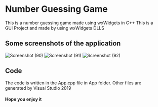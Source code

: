 # Number Guessing Game
This is a number guessing game made using wxWidgets in C++
This is a GUI Project and made by using wxWidgets DLLS 

## Some screenshots of the application
![Screenshot (90)](https://user-images.githubusercontent.com/85222136/133738146-65fc570e-d4d9-49db-b599-403f340736dc.png)
![Screenshot (91)](https://user-images.githubusercontent.com/85222136/133738194-4c953f11-85b9-4f81-ad82-53b68c9b28f8.png)
![Screenshot (92)](https://user-images.githubusercontent.com/85222136/133738231-5db2dc1e-98c3-42e1-b2fa-4b952bc063c1.png)

## Code

The code is written in the App.cpp file in App folder. Other files are generated by Visual Studio 2019

#### Hope you enjoy it
